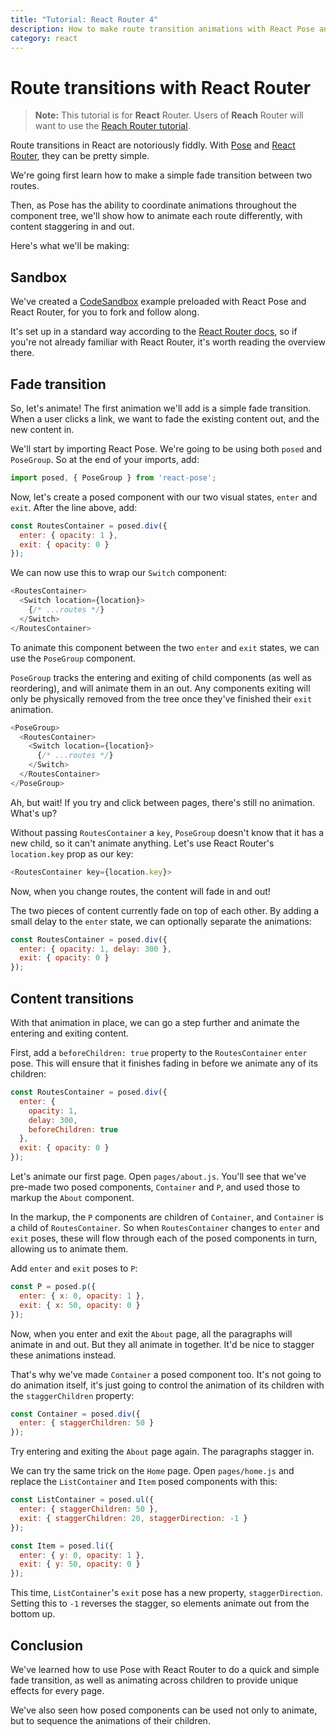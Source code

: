 ```yaml
---
title: "Tutorial: React Router 4"
description: How to make route transition animations with React Pose and React Router
category: react
---
```


# Route transitions with React Router

> **Note:** This tutorial is for **React** Router. Users of **Reach** Router will want to use the [Reach Router tutorial](/pose/learn/route-transitions-reach-router).

Route transitions in React are notoriously fiddly. With [Pose](/pose) and [React Router](https://reacttraining.com/react-router/), they can be pretty simple.

We're going first learn how to make a simple fade transition between two routes.

Then, as Pose has the ability to coordinate animations throughout the component tree, we'll show how to animate each route differently, with content staggering in and out.

Here's what we'll be making:

<CodeSandbox height="600" id="wq324qk687" />

<TOC />

## Sandbox

We've created a [CodeSandbox](https://codesandbox.io/s/m3z4pm0myx) example preloaded with React Pose and React Router, for you to fork and follow along.

It's set up in a standard way according to the [React Router docs](https://reacttraining.com/react-router/web/guides/philosophy), so if you're not already familiar with React Router, it's worth reading the overview there.

## Fade transition

So, let's animate! The first animation we'll add is a simple fade transition. When a user clicks a link, we want to fade the existing content out, and the new content in.

We'll start by importing React Pose. We're going to be using both `posed` and `PoseGroup`. So at the end of your imports, add:

```javascript
import posed, { PoseGroup } from 'react-pose';
```

Now, let's create a posed component with our two visual states, `enter` and `exit`. After the line above, add:

```javascript
const RoutesContainer = posed.div({
  enter: { opacity: 1 },
  exit: { opacity: 0 }
});
```

We can now use this to wrap our `Switch` component:

```javascript
<RoutesContainer>
  <Switch location={location}>
    {/* ...routes */}
  </Switch>
</RoutesContainer>
```

To animate this component between the two `enter` and `exit` states, we can use the `PoseGroup` component.

`PoseGroup` tracks the entering and exiting of child components (as well as reordering), and will animate them in an out. Any components exiting will only be physically removed from the tree once they've finished their `exit` animation.

```javascript
<PoseGroup>
  <RoutesContainer>
    <Switch location={location}>
      {/* ...routes */}
    </Switch>
  </RoutesContainer>
</PoseGroup>
```

Ah, but wait! If you try and click between pages, there's still no animation. What's up?

Without passing `RoutesContainer` a `key`, `PoseGroup` doesn't know that it has a new child, so it can't animate anything. Let's use React Router's `location.key` prop as our key:

```javascript
<RoutesContainer key={location.key}>
```

Now, when you change routes, the content will fade in and out!

The two pieces of content currently fade on top of each other. By adding a small delay to the `enter` state, we can optionally separate the animations:

```javascript
const RoutesContainer = posed.div({
  enter: { opacity: 1, delay: 300 },
  exit: { opacity: 0 }
});
```

## Content transitions

With that animation in place, we can go a step further and animate the entering and exiting content.

First, add a `beforeChildren: true` property to the `RoutesContainer` `enter` pose. This will ensure that it finishes fading in before we animate any of its children:

```javascript
const RoutesContainer = posed.div({
  enter: {
    opacity: 1,
    delay: 300,
    beforeChildren: true
  },
  exit: { opacity: 0 }
});
```

Let's animate our first page. Open `pages/about.js`. You'll see that we've pre-made two posed components, `Container` and `P`, and used those to markup the `About` component.

In the markup, the `P` components are children of `Container`, and `Container` is a child of `RoutesContainer`. So when `RoutesContainer` changes to `enter` and `exit` poses, these will flow through each of the posed components in turn, allowing us to animate them.

Add `enter` and `exit` poses to `P`:

```javascript
const P = posed.p({
  enter: { x: 0, opacity: 1 },
  exit: { x: 50, opacity: 0 }
});
```

Now, when you enter and exit the `About` page, all the paragraphs will animate in and out. But they all animate in together. It'd be nice to stagger these animations instead.

That's why we've made `Container` a posed component too. It's not going to do animation itself, it's just going to control the animation of its children with the `staggerChildren` property:

```javascript
const Container = posed.div({
  enter: { staggerChildren: 50 }
});
```

Try entering and exiting the `About` page again. The paragraphs stagger in.

We can try the same trick on the `Home` page. Open `pages/home.js` and replace the `ListContainer` and `Item` posed components with this:

```javascript
const ListContainer = posed.ul({
  enter: { staggerChildren: 50 },
  exit: { staggerChildren: 20, staggerDirection: -1 }
});

const Item = posed.li({
  enter: { y: 0, opacity: 1 },
  exit: { y: 50, opacity: 0 }
});
```

This time, `ListContainer`'s `exit` pose has a new property, `staggerDirection`. Setting this to `-1` reverses the stagger, so elements animate out from the bottom up.

## Conclusion

We've learned how to use Pose with React Router to do a quick and simple fade transition, as well as animating across children to provide unique effects for every page.

We've also seen how posed components can be used not only to animate, but to sequence the animations of their children.
